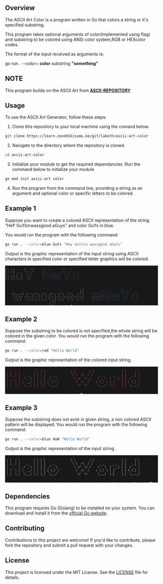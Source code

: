 ## Overview
The ASCII Art Color is a program written in Go that colors a string or it's specified substring.

This program takes optional arguments of color(implemented using flag) and substring to be colored using ANSI color system,RGB or HEXcolor codes.

The format of the input received as arguments is:

go run . --color= **color** substring **"something"**

## NOTE
This program builds on the ASCII Art from  **[ASCII-REPOSITORY](https://learn.zone01kisumu.ke/git/wyonyango/ascii-art.git)**

## Usage
To use the ASCII Art Generator, follow these steps:
1. Clone this repository to your local machine using the comand below.
``` bash
git clone https://learn.zone01kisumu.ke/git/lakoth/ascii-art-color
```

2. Navigate to the directory where the repository is cloned.
```bash
cd ascii-art-color
```

3. Initialize your module to get the required dependancies :Run the command below to initialize your module
```bash
go mod init ascii-art color
```
4. Run the program from the command line, providing a string as an argument and optional color or specific letters to be colored.


## Example 1
Suppose you want to create a colored ASCII representation of the string "HeY GuYs\nwassgood aGuys" and color GuYs in blue.

 You would run the program with the following command:
```bash
go run . --color=blue GuYs "Hey GuYs\n wassgood aGuYs"
```
Output is the graphic representation of the input string using ASCII characters in specified color or specified letter graphics will be colored.

![alt text](<Screenshot from 2024-06-03 17-14-33.png>)

## Example 2
Suppose the substring to be colored is not specified,the whole string will be colored in the given color. 
You would run the program with the following command:
```bash
go run . --color=red "Hello World"
```

Output is the graphic representation of the colored input string.

![alt text](<Screenshot from 2024-06-11 15-06-18.png>)

## Example 3
Suppose the substring does not exist in given string, a non colored ASCII pattern will be displayed. 
You would run the program with the following command:
```bash
go run . --color=blue HoW "Hello World"
```

Output is the graphic representation of the input string .

![alt text](<Screenshot from 2024-06-11 15-16-33.png>)


## Dependencies
This program requires Go (Golang) to be installed on your system. You can download and install it from the [official Go website](https://golang.org/dl/).

## Contributing
Contributions to this project are welcome! If you'd like to contribute, please fork the repository and submit a pull request with your changes.

## License
This project is licensed under the MIT License. See the [LICENSE](LICENSE) file for details.

